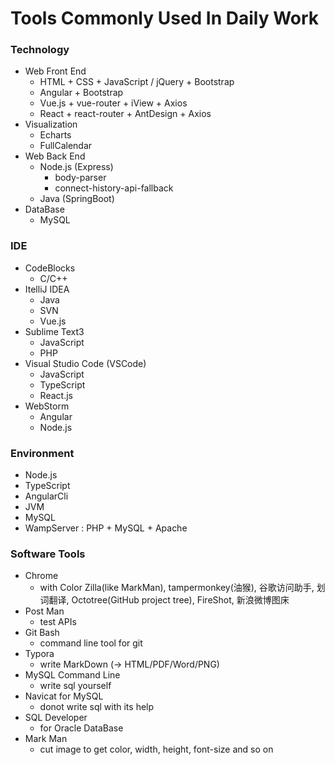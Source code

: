 # Tools Commonly Used In Daily Work

### Technology

- Web Front End
    - HTML + CSS + JavaScript / jQuery + Bootstrap
    - Angular + Bootstrap
    - Vue.js + vue-router + iView + Axios
    - React + react-router + AntDesign + Axios
- Visualization
    - Echarts
    - FullCalendar
- Web Back End
    - Node.js (Express)
        - body-parser
        - connect-history-api-fallback
    - Java (SpringBoot)
- DataBase
    - MySQL


### IDE

- CodeBlocks
    - C/C++
- ItelliJ IDEA
    - Java
    - SVN
    - Vue.js
- Sublime Text3
    - JavaScript
    - PHP
- Visual Studio Code (VSCode)
    - JavaScript
    - TypeScript
    - React.js
- WebStorm
    - Angular
    - Node.js

### Environment

- Node.js
- TypeScript
- AngularCli
- JVM
- MySQL
- WampServer : PHP + MySQL + Apache

### Software Tools

- Chrome
    - with Color Zilla(like MarkMan), tampermonkey(油猴), 谷歌访问助手, 划词翻译, Octotree(GitHub project tree), FireShot, 新浪微博图床
- Post Man
    - test APIs
- Git Bash
    - command line tool for git
- Typora
    - write MarkDown (-> HTML/PDF/Word/PNG)
- MySQL Command Line
    - write sql yourself
- Navicat for MySQL
    - donot write sql with its help
- SQL Developer
    - for Oracle DataBase
- Mark Man
    - cut image to get color, width, height, font-size and so on
    
